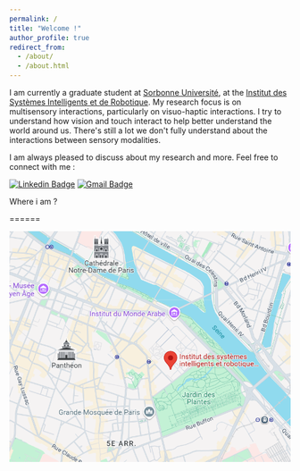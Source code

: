 ```yaml
---
permalink: /
title: "Welcome !"
author_profile: true
redirect_from: 
  - /about/
  - /about.html
---
```


I am currently a graduate student at [Sorbonne Université](https://www.sorbonne-universite.fr/), at the [Institut des Systèmes Intelligents et de Robotique](https://www.isir.upmc.fr/). My research focus is on multisensory interactions, particularly on visuo-haptic interactions. I try to understand how vision and touch interact to help better understand the world around us. There's still a lot we don't fully understand about the interactions between sensory modalities. 

I am always pleased to discuss about my research and more. Feel free to connect with me :

[![Linkedin Badge](https://img.shields.io/badge/LinkedIn-0077B5?style=for-the-badge&logo=linkedin&logoColor=white)](https://www.linkedin.com/in/jenna-fradin-686845189/)
[![Gmail Badge](https://img.shields.io/badge/Gmail-D14836?style=for-the-badge&logo=gmail&logoColor=white)](mailto:fradin@isir.upmc.fr)


Where i am ? 

======

![map](images/position.png)